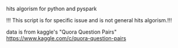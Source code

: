 hits algorism for python and pyspark

!!! This script is for specific issue and is not general hits algorism.!!!

data is from kaggle's "Quora Question Pairs"
https://www.kaggle.com/c/quora-question-pairs
